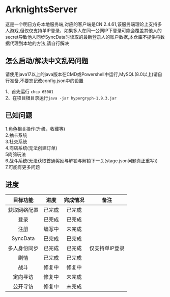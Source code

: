 # ArknightsServer
这是一个明日方舟本地服务端,对应的客户端是CN 2.4.61,该服务端理论上支持多人游戏,但仅仅支持单IP登录，如果多人在同一公网IP下登录可能会覆盖其他人的secret导致他人同步SyncData时读取的最新登录人的账户数据,本仓库不提供将数据代理到本地的方法,请自行解决
## 怎么启动/解决中文乱码问题
请使用java17以上的java版本在CMD或Powershell中运行,MySQL(8.0以上)请自行准备,不要忘记改config.json中的设置

1、首先运行 `chcp 65001`  
2、在项目根目录运行`java -jar hypergryph-1.9.3.jar`

## 已知问题

1.角色相关操作(升级，收藏等)  
2.抽卡系统  
3.社交系统  
4.商店系统(无法创建订单)  
5肉鸽玩法  
6.战斗系统(无法获取首通奖励与解锁与解锁下一关(stage.json问题真正重写))  
7.可能有更多问题

## 进度
|   目标功能  | 进度  | 完成情况 | 备注 |
|:-------:|:---:|:----:|:---:|
|  获取网络配置 | 已完成 | 已完成  |  |
|    登录   | 已完成 | 已完成  |  |
|    注册   | 编写中 | 未完成  |  |
| SyncData | 已完成 | 已完成  |  |
|  多人身份同步 | 已完成 | 已完成  | 仅支持单IP登录 |
|    剧情   | 已完成 | 已完成  |  |
|    战斗   | 修复中 | 修复中  |  |
|   定向寻访  | 修复中 | 未完成  |  |
|  公开寻访   | 修复中 | 未完成  |  |
